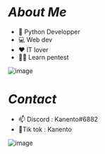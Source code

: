 # ***About Me***
- 🐍 Python Developper
- 💻 Web dev
- ♥️ IT lover
- 👨‍🎓 Learn pentest



![image](https://user-images.githubusercontent.com/101955438/159188696-7cb210e7-46f5-4061-85a5-12a18c6a6259.png)


# ***Contact***
- 📫 Discord : Kanento#6882
- 📱Tik tok : Kanento 

![image](https://user-images.githubusercontent.com/101955438/159188648-b6be08eb-c418-4eab-9442-9b784d57d3b0.png)




